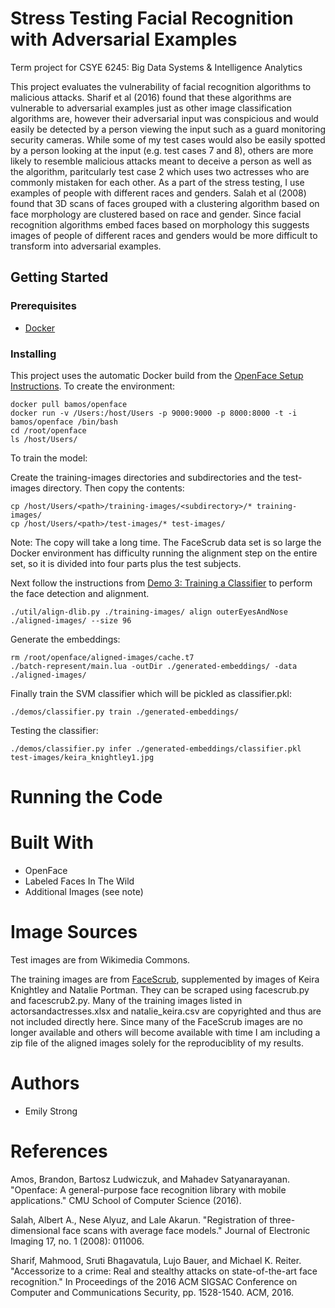# Stress Testing Facial Recognition with Adversarial Examples


Term project for CSYE 6245: Big Data Systems & Intelligence Analytics

This project evaluates the vulnerability of facial recognition algorithms to malicious attacks. Sharif et al (2016) found that these algorithms are vulnerable to adversarial examples just as other image classification algorithms are, however their adversarial input was conspicious and would easily be detected by a person viewing the input such as a guard monitoring security cameras. While some of my test cases would also be easily spotted by a person looking at the input (e.g. test cases 7 and 8), others are more likely to resemble malicious attacks meant to deceive a person as well as the algorithm, paritcularly test case 2 which uses two actresses who are commonly mistaken for each other. As a part of the stress testing, I use examples of people with different races and genders. Salah et al (2008) found that 3D scans of faces grouped with a clustering algorithm based on face morphology are clustered based on race and gender. Since facial recognition algorithms embed faces based on morphology this suggests images of people of different races and genders would be more difficult to transform into adversarial examples.


## Getting Started

### Prerequisites
* [Docker](https://www.docker.com/)

### Installing

This project uses the automatic Docker build from the [OpenFace Setup Instructions](https://cmusatyalab.github.io/openface/setup/). To create the environment:
```
docker pull bamos/openface
docker run -v /Users:/host/Users -p 9000:9000 -p 8000:8000 -t -i bamos/openface /bin/bash
cd /root/openface
ls /host/Users/
``````
To train the model: 

Create the training-images directories and subdirectories and the test-images directory. Then copy the contents:

```
cp /host/Users/<path>/training-images/<subdirectory>/* training-images/
cp /host/Users/<path>/test-images/* test-images/
``````
Note: The copy will take a long time. The FaceScrub data set is so large the Docker environment has difficulty running the alignment step on the entire set, so it is divided into four parts plus the test subjects.



Next follow the instructions from [Demo 3: Training a Classifier](https://cmusatyalab.github.io/openface/demo-3-classifier/) to perform the face detection and alignment.

```
./util/align-dlib.py ./training-images/ align outerEyesAndNose ./aligned-images/ --size 96
``````

Generate the embeddings:

```
rm /root/openface/aligned-images/cache.t7
./batch-represent/main.lua -outDir ./generated-embeddings/ -data ./aligned-images/
``````

Finally train the SVM classifier which will be pickled as classifier.pkl:

```
./demos/classifier.py train ./generated-embeddings/
``````

Testing the classifier:
```
./demos/classifier.py infer ./generated-embeddings/classifier.pkl test-images/keira_knightley1.jpg
``````

# Running the Code

# Built With
* OpenFace
* Labeled Faces In The Wild
* Additional Images (see note)

# Image Sources
Test images are from Wikimedia Commons. 

The training images are from [FaceScrub](http://vintage.winklerbros.net/facescrub.html), supplemented by images of Keira Knightley and Natalie Portman. They can be scraped using facescrub.py and facescrub2.py. Many of the training images listed in actorsandactresses.xlsx and natalie_keira.csv are copyrighted and thus are not included directly here. Since many of the FaceScrub images are no longer available and others will become available with time I am including a zip file of the aligned images solely for the reproduciblity of my results.

# Authors
* Emily Strong

# References

Amos, Brandon, Bartosz Ludwiczuk, and Mahadev Satyanarayanan. "Openface: A general-purpose face recognition library with mobile applications." CMU School of Computer Science (2016).

Salah, Albert A., Nese Alyuz, and Lale Akarun. "Registration of three-dimensional face scans with average face models." Journal of Electronic Imaging 17, no. 1 (2008): 011006.

Sharif, Mahmood, Sruti Bhagavatula, Lujo Bauer, and Michael K. Reiter. "Accessorize to a crime: Real and stealthy attacks on state-of-the-art face recognition." In Proceedings of the 2016 ACM SIGSAC Conference on Computer and Communications Security, pp. 1528-1540. ACM, 2016.
